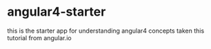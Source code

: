 # angular4-starter
this is the starter app for understanding angular4 concepts taken this tutorial from angular.io
